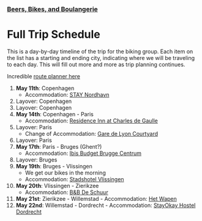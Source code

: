 ### [Beers, Bikes, and Boulangerie](Overview.md)

# Full Trip Schedule
This is a day-by-day timeline of the trip for the biking group. Each item on the list has a starting and ending city, indicating where we will be traveling to each day. This will fill out more and more as trip planning continues.

Incredible [route planner here](https://www.hollandcyclingroutes.com/online-cycle-route-planner)

1. **May 11th**: Copenhagen
	- Accommodation: [STAY Nordhavn](https://www.google.com/maps/place/STAY+Nordhavn/@55.7090262,12.5919362,17z/data=!3m1!4b1!4m8!3m7!1s0x4652536f63fd62f7:0x416d1e39a4535976!5m2!4m1!1i2!8m2!3d55.7090232!4d12.5941249)
2. Layover: Copenhagen
3. Layover: Copenhagen
4. **May 14th**: Copenhagen - Paris
	- Accommodation: [Residence Inn at Charles de Gaulle](https://www.google.com/maps/place/Residence+Inn+by+Marriott+Paris+Charles+de+Gaulle+Central+Airport/@49.0085254,2.5492476,17.75z/data=!4m8!3m7!1s0x47e615e99c8100e1:0x37471713b70df14d!5m2!4m1!1i2!8m2!3d49.0086145!4d2.5492074)
5. Layover: Paris
	- Change of Accommodation: [Gare de Lyon Courtyard](https://www.google.com/maps/place/Courtyard+by+Marriott+Paris+Gare+de+Lyon/@48.8490825,2.366516,15.5z/data=!4m8!3m7!1s0x47e6721ca8d17de9:0x7a5a6955cce83c07!5m2!4m1!1i2!8m2!3d48.8451267!4d2.3712969)
6. Layover: Paris
7. **May 17th**: Paris - Bruges (Ghent?)
	- Accommodation: [Ibis Budget Brugge Centrum](https://www.google.com/maps/place/ibis+budget+Brugge+Centrum+Station/@51.1979947,3.2306181,15.29z/data=!4m8!3m7!1s0x47c350c5264650fd:0x2d73d9fe552e51db!5m2!4m1!1i2!8m2!3d51.1965176!4d3.2189582)
8. Layover: Bruges
9. **May 19th**: Bruges - Vlissingen
	- We get our bikes in the morning
	- Accommodation: [Stadshotel Vlissingen](https://www.google.com/maps/place/Stadshotel+Vlissingen/@51.4432525,3.571842,17z/data=!3m1!4b1!4m8!3m7!1s0x47c49969cb48777b:0x51d901928427c2d9!5m2!4m1!1i2!8m2!3d51.4432492!4d3.5740307)
10. **May 20th**: Vlissingen - Zierikzee
	- Accommodation: [B&B De Schuur](https://www.google.com/maps/place/B%26B+De+Schuur/@51.6480168,3.9141933,17z/data=!3m1!4b1!4m8!3m7!1s0x47c4f5636ff67715:0xf3e3fde84713e69a!5m2!4m1!1i2!8m2!3d51.6479732!4d3.9163711)
11. **May 21st**: Zierikzee - Willemstad
		- Accommodation: [Het Wapen](https://www.google.com/maps/place/Het+Wapen+%7C+Willemstad/@51.6943437,4.4398815,209m/data=!3m1!1e3!4m8!3m7!1s0x47c43957f5714003:0xc91d83bf21221cb1!5m2!4m1!1i2!8m2!3d51.6945279!4d4.4398881!5m1!1e3)
12. **May 22nd**: Willemstad - Dordrecht
		- Accommodation: [StayOkay Hostel Dordrecht](https://www.google.com/maps/place/Stayokay+Hostel+Dordrecht/@51.7993226,4.7594223,13.75z/data=!4m8!3m7!1s0x47c429c6096763af:0x1745506f814e76d4!5m2!4m1!1i2!8m2!3d51.8104041!4d4.751512)